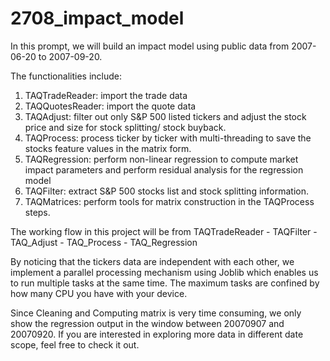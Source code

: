 # 2708_impact_model

In this prompt, we will build an impact model using public data from 2007-06-20 to 2007-09-20.

The functionalities include: 
1)	TAQTradeReader: import the trade data 
2)	TAQQuotesReader: import the quote data
3)	TAQAdjust: filter out only S&P 500 listed tickers and adjust the stock price and size for stock splitting/ stock buyback.
4)	TAQProcess: process ticker by ticker with multi-threading to save the stocks feature values in the matrix form. 
5)	TAQRegression: perform non-linear regression to compute market impact parameters and perform residual analysis for the regression model
6)	TAQFilter: extract S&P 500 stocks list and stock splitting information. 
7)	TAQMatrices: perform tools for matrix construction in the TAQProcess steps.

The working flow in this project will be from TAQTradeReader - TAQFilter - TAQ_Adjust - TAQ_Process - TAQ_Regression

By noticing that the tickers data are independent with each other, we implement a parallel processing mechanism using Joblib which enables us to run multiple tasks at the same time. The maximum tasks are confined by how many CPU you have with your device.

Since Cleaning and Computing matrix is very time consuming, we only show the regression output in the window between 20070907 and 20070920. If you are interested in exploring more data in different date scope, feel free to check it out.
